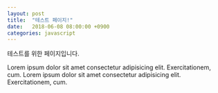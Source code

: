 ```yaml
---
layout: post
title:  "테스트 페이지!"
date:   2018-06-08 08:00:00 +0900
categories: javascript
---
```


테스트를 위한 페이지입니다.

Lorem ipsum dolor sit amet consectetur adipisicing elit. Exercitationem, cum. Lorem ipsum dolor sit amet consectetur adipisicing elit. Exercitationem, cum.